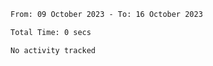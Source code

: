 <!--START_SECTION:waka-->

```txt
From: 09 October 2023 - To: 16 October 2023

Total Time: 0 secs

No activity tracked
```

<!--END_SECTION:waka-->
